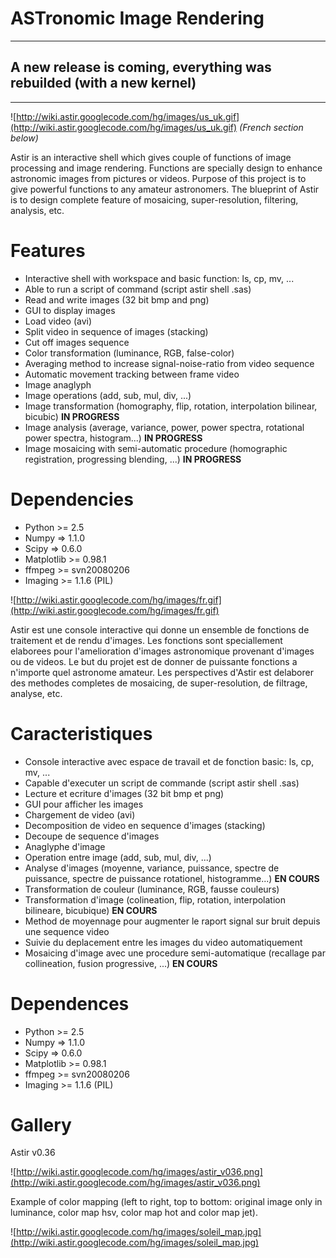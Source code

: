 # ASTronomic Image Rendering #


---



## A new release is coming, everything was rebuilded (with a new kernel) ##


---





![http://wiki.astir.googlecode.com/hg/images/us_uk.gif](http://wiki.astir.googlecode.com/hg/images/us_uk.gif) _(French section below)_

Astir is an interactive shell which gives couple of functions of image processing and image rendering. Functions are specially design to enhance astronomic images from pictures or videos. Purpose of this project is to give powerful functions to any amateur astronomers. The blueprint of Astir is to design complete feature of mosaicing, super-resolution, filtering, analysis, etc.

# Features #
  * Interactive shell with workspace and basic function: ls, cp, mv, ...
  * Able to run a script of command (script astir shell .sas)
  * Read and write images (32 bit bmp and png)
  * GUI to display images
  * Load video (avi)
  * Split video in sequence of images (stacking)
  * Cut off images sequence
  * Color transformation (luminance, RGB, false-color)
  * Averaging method to increase signal-noise-ratio from video sequence
  * Automatic movement tracking between frame video
  * Image anaglyph
  * Image operations (add, sub, mul, div, ...)
  * Image transformation (homography, flip, rotation, interpolation bilinear, bicubic) **IN PROGRESS**
  * Image analysis (average, variance, power, power spectra, rotational power spectra, histogram...) **IN PROGRESS**
  * Image mosaicing with semi-automatic procedure (homographic registration, progressing blending, ...) **IN PROGRESS**

# Dependencies #
  * Python >= 2.5
  * Numpy => 1.1.0
  * Scipy => 0.6.0
  * Matplotlib >= 0.98.1
  * ffmpeg >= svn20080206
  * Imaging >= 1.1.6 (PIL)

![http://wiki.astir.googlecode.com/hg/images/fr.gif](http://wiki.astir.googlecode.com/hg/images/fr.gif)

Astir est une console interactive qui donne un ensemble de fonctions de traitement et de rendu d'images. Les fonctions sont speciallement elaborees pour l'amelioration d'images astronomique provenant d'images ou de videos. Le but du projet est de donner de puissante fonctions a n'importe quel astronome amateur. Les perspectives d'Astir est delaborer des methodes completes de mosaicing, de super-resolution, de filtrage, analyse, etc.

# Caracteristiques #
  * Console interactive avec espace de travail et de fonction basic: ls, cp, mv, ...
  * Capable d'executer un script de commande (script astir shell .sas)
  * Lecture et ecriture d'images (32 bit bmp et png)
  * GUI pour afficher les images
  * Chargement de video (avi)
  * Decomposition de video en sequence d'images (stacking)
  * Decoupe de sequence d'images
  * Anaglyphe d'image
  * Operation entre image (add, sub, mul, div, ...)
  * Analyse d'images (moyenne, variance, puissance, spectre de puissance, spectre de puissance rotationel, histogramme...) **EN COURS**
  * Transformation de couleur (luminance, RGB, fausse couleurs)
  * Transformation d'image (colineation, flip, rotation, interpolation bilineare, bicubique) **EN COURS**
  * Method de moyennage pour augmenter le raport signal sur bruit depuis une sequence video
  * Suivie du deplacement entre les images du video automatiquement
  * Mosaicing d'image avec une procedure semi-automatique (recallage par collineation, fusion progressive, ...) **EN COURS**

# Dependences #
  * Python >= 2.5
  * Numpy => 1.1.0
  * Scipy => 0.6.0
  * Matplotlib >= 0.98.1
  * ffmpeg >= svn20080206
  * Imaging >= 1.1.6 (PIL)

# Gallery #

Astir v0.36

![http://wiki.astir.googlecode.com/hg/images/astir_v036.png](http://wiki.astir.googlecode.com/hg/images/astir_v036.png)


Example of color mapping (left to right, top to bottom: original image only in luminance, color map hsv, color map hot and color map jet).

![http://wiki.astir.googlecode.com/hg/images/soleil_map.jpg](http://wiki.astir.googlecode.com/hg/images/soleil_map.jpg)

